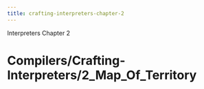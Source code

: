```yaml
---
title: crafting-interpreters-chapter-2
---
```


Interpreters Chapter 2

# Compilers/Crafting-Interpreters/2_Map_Of_Territory

